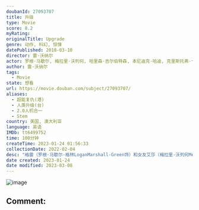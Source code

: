 ```yaml
---
doubanId: 27093707
title: 升级
type: Movie
score: 8.2
myRating: 
originalTitle: Upgrade
genre: 动作, 科幻, 惊悚
datePublished: 2018-03-10
director: 雷·沃纳尔
actor: 罗根·马歇尔, 梅拉里·沃列何, 哈里森·吉尔伯特森, 本尼迪克·哈迪, 克里斯托弗·卡比, 理查德·考索恩, 琳达·克罗珀, 贝蒂·加布里埃尔, 罗斯科·坎贝尔, 理查德·阿纳斯塔西奥斯, 史蒂夫·丹尼尔森, 迈克尔·, 雷纳·加拉赫, 克莱顿·雅各布森, 萨钦·乔伯, 西蒙·梅登, 道格拉斯·恩布里, 利亚姆·豪沃思, 曼乔特·贾萨尔
author: 雷·沃纳尔
tags:
  - Movie
state: 想看
url: https://movie.douban.com/subject/27093707/
aliases:
  - 超能复仇(港)
  - 人类升级(台)
  - 2.0人机合一
  - Stem
country: 美国, 澳大利亚
language: 英语
IMDb: tt6499752
time: 100分钟
createTime: 2023-01-24 01:56:33
collectionDate: 2022-02-04
desc: "格雷（罗根·马歇尔-格林LoganMarshall-Green饰）和女友艾莎（梅拉里·沃列何MelanieVallejo饰）相恋多年，两人之间感情非常要好。一天，格雷带着艾莎去拜访一位名叫..."
date created: 2023-01-24
date modified: 2023-03-08
---
```


![image](p2531034314.jpg)

Comment:
---
